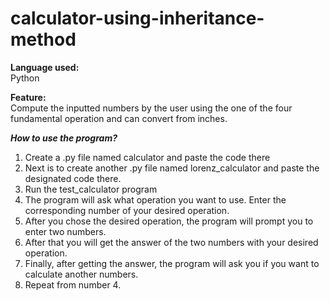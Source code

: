 # calculator-using-inheritance-method
__Language used:__<br>
Python

__Feature:__<br>
Compute the inputted numbers by the user using the one of the four fundamental operation and can convert from inches.

***How to use the program?***
1. Create a .py file named calculator and paste the code there
2. Next is to create another .py file named lorenz_calculator and paste the designated code there.
3. Run the test_calculator program
4. The program will ask what operation you want to use. Enter the corresponding number of your desired operation.
5. After you chose the desired operation, the program will prompt you to enter two numbers.
6. After that you will get the answer of the two numbers with your desired operation.
7. Finally, after getting the answer, the program will ask you if you want to calculate another numbers.
8. Repeat from number 4.
